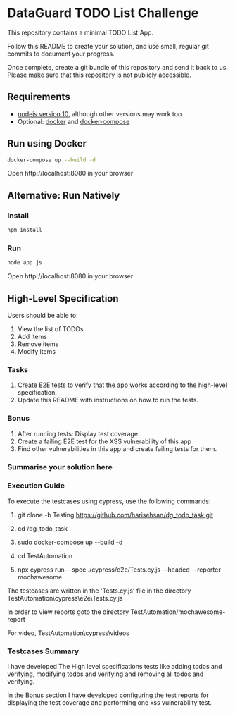# DataGuard TODO List Challenge

This repository contains a minimal TODO List App.

Follow this README to create your solution, and use small, regular git
commits to document your progress.

Once complete, create a git bundle of this repository and send it back
to us. Please make sure that this repository is not publicly accessible.

## Requirements

- [nodejs version 10](https://nodejs.org/), although other versions may
  work too.
- Optional: [docker](https://docs.docker.com/) and [docker-compose](https://docs.docker.com/compose/)

## Run using Docker

```sh
docker-compose up --build -d
```

Open http://localhost:8080 in your browser

## Alternative: Run Natively

### Install

```sh
npm install
```

### Run

```sh
node app.js
```

Open http://localhost:8080 in your browser

## High-Level Specification

Users should be able to:

1. View the list of TODOs
2. Add items
3. Remove items
4. Modify items

### Tasks

1. Create E2E tests to verify that the app works according to the
   high-level specification.
2. Update this README with instructions on how to run the tests.

### Bonus

1. After running tests: Display test coverage
2. Create a failing E2E test for the XSS vulnerability of this app
3. Find other vulnerabilities in this app and create failing tests for
   them.

### Summarise your solution here

### Execution Guide

To execute the testcases using cypress, use the following commands:

1) git clone -b Testing https://github.com/harisehsan/dg_todo_task.git

2) cd <Directory where project cloned>/dg_todo_task

3) sudo docker-compose up --build -d

4) cd TestAutomation

5) npx cypress run --spec ./cypress/e2e/Tests.cy.js --headed  --reporter mochawesome

The testcases are written in the 'Tests.cy.js' file in the directory TestAutomation\cypress\e2e\Tests.cy.js

In order to view reports goto the directory TestAutomation/mochawesome-report

For video, TestAutomation\cypress\videos

### Testcases Summary

I have developed The High level specifications tests like adding todos and verifying, modifying todos and verifying and removing all todos and verifying.

In the Bonus section I have developed configuring the test reports for displaying the test coverage and performing one xss vulnerability test.
